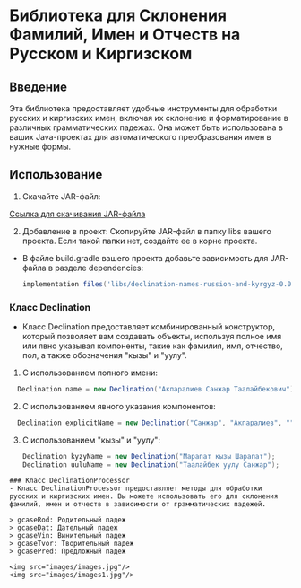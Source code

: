 # Библиотека для Склонения Фамилий, Имен и Отчеств на Русском и Киргизском

## Введение
Эта библиотека предоставляет удобные инструменты для обработки русских и киргизских имен, включая их склонение и форматирование в различных грамматических падежах.
Она может быть использована в ваших Java-проектах для автоматического преобразования имен в нужные формы.

## Использование
1.  Скачайте JAR-файл:

[Ссылка для скачивания JAR-файла](https://github.com/SanzharAkparaliev/Declension-of-full-name-Russion-And-Kyrgyz/blob/master/lib/declination-names-russion-and-kyrgyz-0.0.1-SNAPSHOT.jar)

2. Добавление в проект:
   Скопируйте JAR-файл в папку libs вашего проекта. Если такой папки нет, создайте ее в корне проекта.

- В файле build.gradle вашего проекта добавьте зависимость для JAR-файла в разделе dependencies:
  ```gradle
  implementation files('libs/declination-names-russion-and-kyrgyz-0.0.1-SNAPSHOT.jar')
  ```

### Класс Declination
- Класс Declination предоставляет комбинированный конструктор, который позволяет вам создавать объекты, используя полное имя или явно указывая компоненты, такие как фамилия, имя, отчество, пол, а также обозначения "кызы" и "уулу".
1. С использованием полного имени:
  ```java
    Declination name = new Declination("Акпаралиев Санжар Таалайбекович");
  ```
2. С использованием явного указания компонентов:
  ```java
    Declination explicitName = new Declination("Санжар", "Акпаралиев", "", "m");
  ```
3. С использованием "кызы" и "уулу":
    ```java
    Declination kyzyName = new Declination("Марапат кызы Шарапат");
    Declination uuluName = new Declination("Таалайбек уулу Санжар");
  ```
### Класс DeclinationProcessor
- Класс DeclinationProcessor предоставляет методы для обработки русских и киргизских имен. Вы можете использовать его для склонения фамилий, имен и отчеств в зависимости от грамматических падежей.

> gcaseRod: Родительный падеж
> gcaseDat: Дательный падеж
> gcaseVin: Винительный падеж
> gcaseTvor: Творительный падеж
> gcasePred: Предложный падеж

<img src="images/images.jpg"/>
<img src="images/images1.jpg"/>
